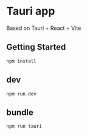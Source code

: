 # Tauri app

Based on Tauri + React + Vite

## Getting Started

`npm install`

## dev

`npm run dev`

## bundle

`npm run tauri`
